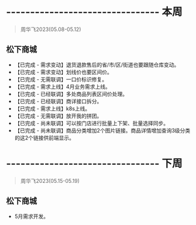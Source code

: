 # -------------------------------- 本周
> 周华飞2023(05.08-05.12)
## 松下商城
* 【已完成 - 需求变动】退货退款售后的省/市/区/街道也要跟随仓库变动。
* 【已完成 - 需求变动】划线价也要区间价。
* 【已完成 - 无需联调】一口价标识修复。
* 【已完成 - 需求上线】4月业务需求上线。
* 【已完成 - 已经联调】多处商品列表区间价处理。
* 【已完成 - 已经联调】商详接口拆分。
* 【已完成 - 需求上线】k8s上线。
* 【已完成 - 无需联调】放开我的拼团。
* 【已完成 - 尚未联调】可以按门店进行批量上下架、批量选择同步。
* 【已完成 - 尚未联调】商品分类增加2个图片链接。商品详情增加查询3级分类的这2个链接供前端显示。

# -------------------------------- 下周
> 周华飞2023(05.15-05.19)
## 松下商城
* 5月需求开发。

